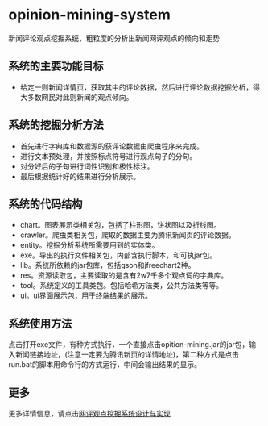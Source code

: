 # opinion-mining-system
新闻评论观点挖掘系统，粗粒度的分析出新闻网评观点的倾向和走势

## 系统的主要功能目标
* 给定一则新闻详情页，获取其中的评论数据，然后进行评论数据挖掘分析，得大多数网民对此则新闻的观点倾向。

## 系统的挖掘分析方法
* 首先进行字典库和数据源的获评论数据由爬虫程序来完成。
* 进行文本预处理，并按照标点符号进行观点句子的分句。
* 对分好后的子句进行词性识别和极性标注。
* 最后根据统计好的结果进行分析展示。

## 系统的代码结构
* chart。图表展示类相关包，包括了柱形图，饼状图以及折线图。
* crawler。爬虫类相关包，爬取的数据主要为腾讯新闻页的评论数据。
* entity。挖掘分析系统所需要用到的实体类。
* exe。导出的执行文件相关包，内部含执行脚本，和可执jar包。
* lib。系统所依赖的jar包库，包括gson和jfreechart2种。
* res。资源读取包，主要读取的是含有2w7千多个观点词的字典库。
* tool。系统定义的工具类包。包括哈希方法类，公共方法类等等。
* ui。ui界面展示包，用于终端结果的展示。

## 系统使用方法
点击打开exe文件，有种方式执行，一个直接点击opition-mining.jar的jar包，输入新闻链接地址，(注意一定要为腾讯新页的详情地址)，第二种方式是点击run.bat的脚本用命令行的方式运行，中间会输出结果的显示。

## 更多
更多详情信息，请点击[网评观点挖掘系统设计与实现](http://blog.csdn.net/androidlushangderen/article/details/46291821)
